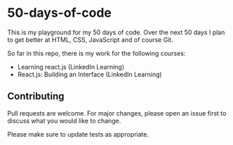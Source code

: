 # 50-days-of-code

This is my playground for my 50 days of code. Over the next 50 days I plan to get better at 
HTML, CSS, JavaScript and of course Git.

So far in this repo, there is my work for the following courses:
- Learning react.js (LinkedIn Learning)
- React.js: Building an Interface (LinkedIn Learning)


## Contributing
Pull requests are welcome. For major changes, please open an issue first to discuss what you would like to change.

Please make sure to update tests as appropriate.
